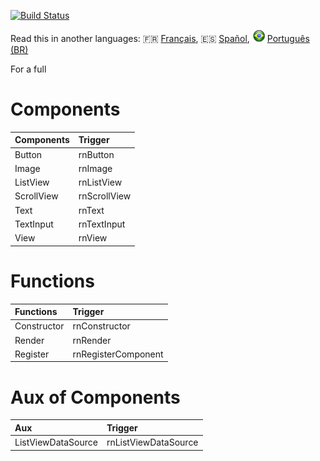 [![Build Status](https://travis-ci.org/Dssdiego/react-native-components.svg?branch=master)](https://travis-ci.org/Dssdiego/react-native-components)

Read this in another languages: :fr: [Français](), :es: [Spañol](), ![pt_br](https://github.com/Dssdiego/react-native-components/blob/master/img/flag-brasil.png) [Português (BR)]()

For a full

# Components

| Components    | Trigger     |
| :-------------| :------------- |
| Button| rnButton       |
| Image| rnImage|
| ListView| rnListView|
| ScrollView | rnScrollView |
| Text| rnText |
| TextInput | rnTextInput |
| View| rnView|

# Functions

| Functions   | Trigger             |
| :---------  | :-------------      |
| Constructor | rnConstructor       |
| Render      | rnRender            |
| Register    | rnRegisterComponent |

# Aux of Components

| Aux                | Trigger              |
| :-------------     | :------------------- |
| ListViewDataSource | rnListViewDataSource |
